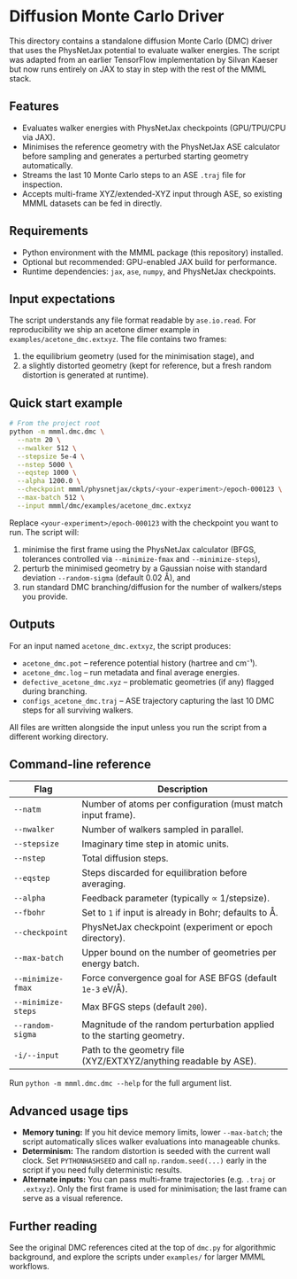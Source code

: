 # Diffusion Monte Carlo Driver

This directory contains a standalone diffusion Monte Carlo (DMC) driver that
uses the PhysNetJax potential to evaluate walker energies.  The script was
adapted from an earlier TensorFlow implementation by Silvan Kaeser but now runs
entirely on JAX to stay in step with the rest of the MMML stack.

## Features

- Evaluates walker energies with PhysNetJax checkpoints (GPU/TPU/CPU via JAX).
- Minimises the reference geometry with the PhysNetJax ASE calculator before
  sampling and generates a perturbed starting geometry automatically.
- Streams the last 10 Monte Carlo steps to an ASE `.traj` file for inspection.
- Accepts multi-frame XYZ/extended-XYZ input through ASE, so existing MMML
  datasets can be fed in directly.

## Requirements

- Python environment with the MMML package (this repository) installed.
- Optional but recommended: GPU-enabled JAX build for performance.
- Runtime dependencies: `jax`, `ase`, `numpy`, and PhysNetJax checkpoints.

## Input expectations

The script understands any file format readable by `ase.io.read`.  For
reproducibility we ship an acetone dimer example in
`examples/acetone_dmc.extxyz`.  The file contains two frames:

1. the equilibrium geometry (used for the minimisation stage), and
2. a slightly distorted geometry (kept for reference, but a fresh random
   distortion is generated at runtime).

## Quick start example

```bash
# From the project root
python -m mmml.dmc.dmc \
  --natm 20 \
  --nwalker 512 \
  --stepsize 5e-4 \
  --nstep 5000 \
  --eqstep 1000 \
  --alpha 1200.0 \
  --checkpoint mmml/physnetjax/ckpts/<your-experiment>/epoch-000123 \
  --max-batch 512 \
  --input mmml/dmc/examples/acetone_dmc.extxyz
```

Replace `<your-experiment>/epoch-000123` with the checkpoint you want to run.
The script will:

1. minimise the first frame using the PhysNetJax calculator (BFGS, tolerances
   controlled via `--minimize-fmax` and `--minimize-steps`),
2. perturb the minimised geometry by a Gaussian noise with standard deviation
   `--random-sigma` (default 0.02 Å), and
3. run standard DMC branching/diffusion for the number of walkers/steps you
   provide.

## Outputs

For an input named `acetone_dmc.extxyz`, the script produces:

- `acetone_dmc.pot` – reference potential history (hartree and cm⁻¹).
- `acetone_dmc.log` – run metadata and final average energies.
- `defective_acetone_dmc.xyz` – problematic geometries (if any) flagged during
  branching.
- `configs_acetone_dmc.traj` – ASE trajectory capturing the last 10 DMC steps
  for all surviving walkers.

All files are written alongside the input unless you run the script from a
different working directory.

## Command-line reference

| Flag | Description |
| ---- | ----------- |
| `--natm` | Number of atoms per configuration (must match input frame). |
| `--nwalker` | Number of walkers sampled in parallel. |
| `--stepsize` | Imaginary time step in atomic units. |
| `--nstep` | Total diffusion steps. |
| `--eqstep` | Steps discarded for equilibration before averaging. |
| `--alpha` | Feedback parameter (typically ∝ 1/stepsize). |
| `--fbohr` | Set to `1` if input is already in Bohr; defaults to Å. |
| `--checkpoint` | PhysNetJax checkpoint (experiment or epoch directory). |
| `--max-batch` | Upper bound on the number of geometries per energy batch. |
| `--minimize-fmax` | Force convergence goal for ASE BFGS (default `1e-3` eV/Å). |
| `--minimize-steps` | Max BFGS steps (default `200`). |
| `--random-sigma` | Magnitude of the random perturbation applied to the starting geometry. |
| `-i/--input` | Path to the geometry file (XYZ/EXTXYZ/anything readable by ASE). |

Run `python -m mmml.dmc.dmc --help` for the full argument list.

## Advanced usage tips

- **Memory tuning:** If you hit device memory limits, lower `--max-batch`; the
  script automatically slices walker evaluations into manageable chunks.
- **Determinism:** The random distortion is seeded with the current wall clock.
  Set `PYTHONHASHSEED` and call `np.random.seed(...)` early in the script if you
  need fully deterministic results.
- **Alternate inputs:** You can pass multi-frame trajectories (e.g. `.traj` or
  `.extxyz`). Only the first frame is used for minimisation; the last frame can
  serve as a visual reference.

## Further reading

See the original DMC references cited at the top of `dmc.py` for algorithmic
background, and explore the scripts under `examples/` for larger MMML
workflows.
